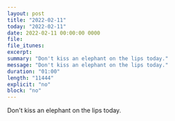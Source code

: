 ```yaml
---
layout: post
title: "2022-02-11"
today: "2022-02-11"
date: 2022-02-11 00:00:00 0000
file:
file_itunes:
excerpt:
summary: "Don't kiss an elephant on the lips today."
message: "Don't kiss an elephant on the lips today."
duration: "01:00"
length: "11444"
explicit: "no"
block: "no"
---
```

Don't kiss an elephant on the lips today.

